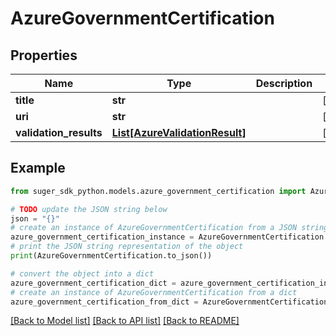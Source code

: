 # AzureGovernmentCertification


## Properties

Name | Type | Description | Notes
------------ | ------------- | ------------- | -------------
**title** | **str** |  | [optional] 
**uri** | **str** |  | [optional] 
**validation_results** | [**List[AzureValidationResult]**](AzureValidationResult.md) |  | [optional] 

## Example

```python
from suger_sdk_python.models.azure_government_certification import AzureGovernmentCertification

# TODO update the JSON string below
json = "{}"
# create an instance of AzureGovernmentCertification from a JSON string
azure_government_certification_instance = AzureGovernmentCertification.from_json(json)
# print the JSON string representation of the object
print(AzureGovernmentCertification.to_json())

# convert the object into a dict
azure_government_certification_dict = azure_government_certification_instance.to_dict()
# create an instance of AzureGovernmentCertification from a dict
azure_government_certification_from_dict = AzureGovernmentCertification.from_dict(azure_government_certification_dict)
```
[[Back to Model list]](../README.md#documentation-for-models) [[Back to API list]](../README.md#documentation-for-api-endpoints) [[Back to README]](../README.md)


